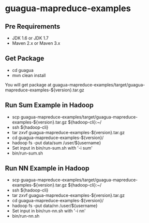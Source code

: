 guagua-mapreduce-examples
======

## Pre Requirements

*  JDK 1.6 or JDK 1.7
*  Maven 2.x or Maven 3.x

## Get Package

*  cd guagua
*  mvn clean install

You will get package at guagua-mapreduce-examples/target/guagua-mapreduce-examples-${version}.tar.gz

## Run Sum Example in Hadoop

*  scp guagua-mapreduce-examples/target/guagua-mapreduce-examples-${version}.tar.gz ${hadoop-cli}:~/
*  ssh ${hadoop-cli}
*  tar zxvf guagua-mapreduce-examples-${version}.tar.gz
*  cd guagua-mapreduce-examples-${version}/
*  hadoop fs -put data/sum /user/${username}
*  Set input in bin/run-sum.sh with '-i sum'
*  bin/run-sum.sh

## Run NN Example in Hadoop

*  scp guagua-mapreduce-examples/target/guagua-mapreduce-examples-${version}.tar.gz ${hadoop-cli}:~/
*  ssh ${hadoop-cli}
*  tar zxvf guagua-mapreduce-examples-${version}.tar.gz
*  cd guagua-mapreduce-examples-${version}/
*  hadoop fs -put data/nn /user/${username}
*  Set input in bin/run-nn.sh with '-i nn'
*  bin/run-nn.sh
